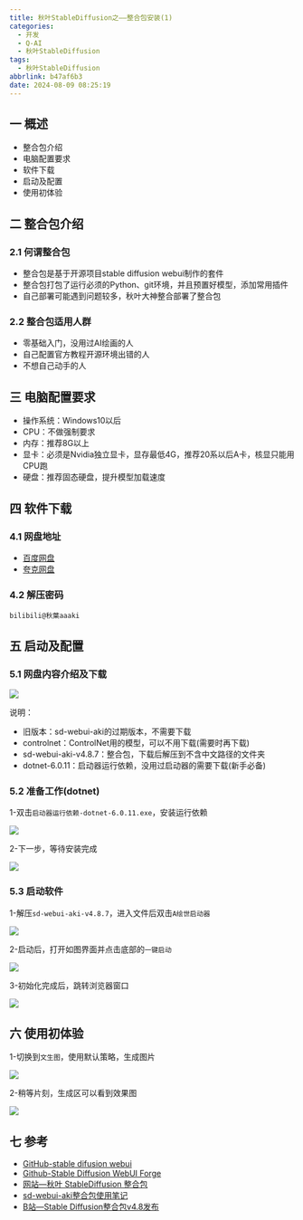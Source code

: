 ```yaml
---
title: 秋叶StableDiffusion之——整合包安装(1)
categories:
  - 开发
  - Q-AI
  - 秋叶StableDiffusion
tags:
  - 秋叶StableDiffusion
abbrlink: b47af6b3
date: 2024-08-09 08:25:19
---
```

## 一 概述

* 整合包介绍
* 电脑配置要求
* 软件下载
* 启动及配置
* 使用初体验

<!--more-->

## 二 整合包介绍

### 2.1 何谓整合包

* 整合包是基于开源项目stable diffusion webui制作的套件
* 整合包打包了运行必须的Python、git环境，并且预置好模型，添加常用插件
* 自己部署可能遇到问题较多，秋叶大神整合部署了整合包

### 2.2 整合包适用人群

* 零基础入门，没用过AI绘画的人
* 自己配置官方教程开源环境出错的人
* 不想自己动手的人

## 三 电脑配置要求

* 操作系统：Windows10以后
* CPU：不做强制要求
* 内存：推荐8G以上
* 显卡：必须是Nvidia独立显卡，显存最低4G，推荐20系以后A卡，核显只能用CPU跑
* 硬盘：推荐固态硬盘，提升模型加载速度

## 四 软件下载

### 4.1 网盘地址

* [百度网盘](https://pan.baiduwp.com/share/init?surl=a1wRL5_BZD9RMRyGTtuI1A&pwd=c6o3)
* [夸克网盘](https://pan.quark.cn/s/2c832199b09b#/list/share)

### 4.2 解压密码

```
bilibili@秋葉aaaki
```

## 五 启动及配置

### 5.1 网盘内容介绍及下载

![][1]

说明：

* 旧版本：sd-webui-aki的过期版本，不需要下载
* controlnet：ControlNet用的模型，可以不用下载(需要时再下载)
* sd-webui-aki-v4.8.7：整合包，下载后解压到不含中文路径的文件夹
* dotnet-6.0.11：启动器运行依赖，没用过启动器的需要下载(新手必备)

### 5.2 准备工作(dotnet)

1-双击`启动器运行依赖-dotnet-6.0.11.exe`，安装运行依赖

![][2]

2-下一步，等待安装完成

![][3]

### 5.3 启动软件

1-解压`sd-webui-aki-v4.8.7`，进入文件后双击`A绘世启动器`

![][4]

2-启动后，打开如图界面并点击底部的`一键启动`

![][5]

3-初始化完成后，跳转浏览器窗口

![][6]

## 六 使用初体验

1-切换到`文生图`，使用默认策略，生成图片

![][7]

2-稍等片刻，生成区可以看到效果图

![][8]

## 七 参考

* [GitHub-stable difusion webui](https://github.com/AUTOMATIC1111/stable-diffusion-webui)
* [Github-Stable Diffusion WebUI Forge](https://github.com/lllyasviel/stable-diffusion-webui-forge)
* [网站—秋叶 StableDiffusion 整合包](https://windofinsights.com/AI/StableDiffusion/qiuye-sd-download/)
* [sd-webui-aki整合包使用笔记](https://blog.csdn.net/ki1381/article/details/131445333)
* [B站—Stable Diffusion整合包v4.8发布](https://www.bilibili.com/video/BV1iM4y1y7oA/)



[1]:https://cdn.jsdelivr.net/gh/PGzxc/CDN/blog-ai/sdwebui-1-download-1.png
[2]:https://cdn.jsdelivr.net/gh/PGzxc/CDN/blog-ai/sdwebui-1-dotnet-install-2.png
[3]:https://cdn.jsdelivr.net/gh/PGzxc/CDN/blog-ai/sdwebui-1-dotnet-install-finish-3.png
[4]:https://cdn.jsdelivr.net/gh/PGzxc/CDN/blog-ai/sdwebui-1-app-click-4.png
[5]:https://cdn.jsdelivr.net/gh/PGzxc/CDN/blog-ai/sdwebui-1-app-startui-5.png
[6]:https://cdn.jsdelivr.net/gh/PGzxc/CDN/blog-ai/sdwebui-1-app-startui-view-6.png
[7]:https://cdn.jsdelivr.net/gh/PGzxc/CDN/blog-ai/sdwebui-1-app-startui-prompt-7.png
[8]:https://cdn.jsdelivr.net/gh/PGzxc/CDN/blog-ai/sdwebui-1-app-startui-prompt-result-8.png